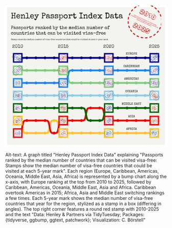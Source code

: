 ![](henley_passport_index.png)

Alt-text: A graph titled "Henley Passport Index Data" explaining "Passports ranked by the median number of countries that can be visited visa-free: Stamps show the median number of visa-free countries that could be visited at each 5-year mark". Each region (Europe, Caribbean, Americas, Oceania, Middle East, Asia, Africa) is represented by a bump chart along the x-axis, with Europe ranking at the top from 2010 to 2025, followed by Caribbean, Americas, Oceania, Middle East, Asia and Africa. Caribbean overtook Americas in 2015; Africa, Asia and Middle East switching rankings a few times. Each 5-year mark shows the median number of visa-free countries that year for the region, stylized as a stamp in a box (differing in angles). The top right corner features a round red stamp with 2010-2025 and the text "Data: Henley & Partners via TidyTuesday; Packages: {tidyverse, ggbump, ggtext, patchwork}; Visualization: C. Börstell"
